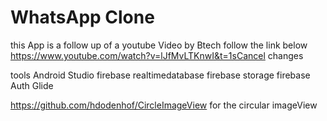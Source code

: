 # WhatsApp Clone
 
this App is a follow up of a youtube Video by Btech
follow the link below
https://www.youtube.com/watch?v=lJfMvLTKnwI&t=1sCancel changes

tools
Android Studio
firebase realtimedatabase
firebase storage
firebase Auth
Glide

https://github.com/hdodenhof/CircleImageView for the circular imageView
